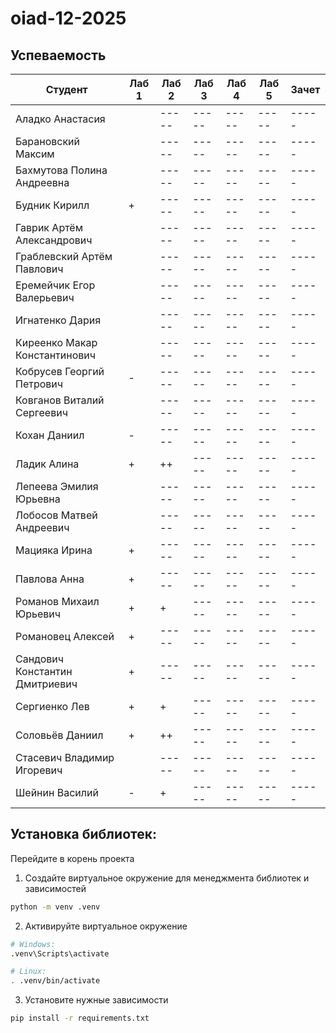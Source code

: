 # oiad-12-2025

## Успеваемость

| Студент                        | Лаб 1 | Лаб 2 | Лаб 3 | Лаб 4 | Лаб 5 | Зачет |
| ------------------------------ | ----- | ----- | ----- | ----- | ----- | ----- |
| Аладко Анастасия               |       | ----- | ----- | ----- | ----- | ----- |
| Барановский Максим             |       | ----- | ----- | ----- | ----- | ----- |
| Бахмутова Полина Андреевна     |       | ----- | ----- | ----- | ----- | ----- |
| Будник Кирилл                  |   +   | ----- | ----- | ----- | ----- | ----- |
| Гаврик Артём Александрович     |       | ----- | ----- | ----- | ----- | ----- |
| Граблевский Артём Павлович     |       | ----- | ----- | ----- | ----- | ----- |
| Еремейчик Егор Валерьевич      |       | ----- | ----- | ----- | ----- | ----- |
| Игнатенко Дария                |       | ----- | ----- | ----- | ----- | ----- |
| Киреенко Макар Константинович  |       | ----- | ----- | ----- | ----- | ----- |
| Кобрусев Георгий Петрович      |   -   | ----- | ----- | ----- | ----- | ----- |
| Ковганов Виталий Сергеевич     |       | ----- | ----- | ----- | ----- | ----- |
| Кохан Даниил                   |   -   | ----- | ----- | ----- | ----- | ----- |
| Ладик Алина                    |   +   |   ++  | ----- | ----- | ----- | ----- |
| Лепеева Эмилия Юрьевна         |       | ----- | ----- | ----- | ----- | ----- |
| Лобосов Матвей Андреевич       |       | ----- | ----- | ----- | ----- | ----- |
| Мацияка Ирина                  |   +   | ----- | ----- | ----- | ----- | ----- |
| Павлова Анна                   |   +   | ----- | ----- | ----- | ----- | ----- |
| Романов Михаил Юрьевич         |   +   |   +   | ----- | ----- | ----- | ----- |
| Романовец Алексей              |   +   | ----- | ----- | ----- | ----- | ----- |
| Сандович Константин Дмитриевич |   +   | ----- | ----- | ----- | ----- | ----- |
| Сергиенко Лев                  |   +   |   +   | ----- | ----- | ----- | ----- |
| Соловьёв Даниил                |   +   |   ++  | ----- | ----- | ----- | ----- |
| Стасевич Владимир Игоревич     |       | ----- | ----- | ----- | ----- | ----- |
| Шейнин Василий                 |   -   |   +   | ----- | ----- | ----- | ----- |


## Установка библиотек:

Перейдите в корень проекта
1. Создайте виртуальное окружение для менеджмента библиотек и зависимостей
```bash
python -m venv .venv
```
2. Активируйте виртуальное окружение
```bash
# Windows:
.venv\Scripts\activate

# Linux:
. .venv/bin/activate
```
3. Установите нужные зависимости
```bash
pip install -r requirements.txt
```
